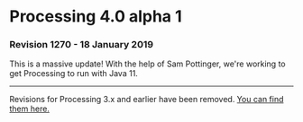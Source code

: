 # Processing 4.0 alpha 1

### Revision 1270 - 18 January 2019

This is a massive update! With the help of Sam Pottinger, we're working
to get Processing to run with Java 11.



***


Revisions for Processing 3.x and earlier have been removed. [You can find them here.](https://raw.githubusercontent.com/processing/processing/master/build/shared/revisions.txt)